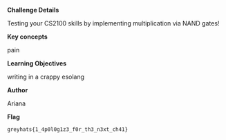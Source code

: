 **Challenge Details**

Testing your CS2100 skills by implementing multiplication via NAND gates!

**Key concepts**

pain

**Learning Objectives**

writing in a crappy esolang

**Author**

Ariana

**Flag**

`greyhats{1_4p0l0g1z3_f0r_th3_n3xt_ch41}`
